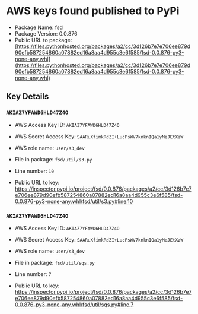 # AWS keys found published to PyPi

* Package Name: fsd
* Package Version: 0.0.876
* Public URL to package: [https://files.pythonhosted.org/packages/a2/cc/3d126b7e7e706ee879d90efb587254860a07882ed16a8aa4d955c3e6f585/fsd-0.0.876-py3-none-any.whl](https://files.pythonhosted.org/packages/a2/cc/3d126b7e7e706ee879d90efb587254860a07882ed16a8aa4d955c3e6f585/fsd-0.0.876-py3-none-any.whl)

## Key Details

### `AKIAZ7YFAWD6HLD47Z4O`

* AWS Access Key ID: `AKIAZ7YFAWD6HLD47Z4O`
* AWS Secret Access Key: `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` 
* AWS role name: `user/s3_dev`
* File in package: `fsd/util/s3.py`
* Line number: `10`

* Public URL to key: https://inspector.pypi.io/project/fsd/0.0.876/packages/a2/cc/3d126b7e7e706ee879d90efb587254860a07882ed16a8aa4d955c3e6f585/fsd-0.0.876-py3-none-any.whl/fsd/util/s3.py#line.10



### `AKIAZ7YFAWD6HLD47Z4O`

* AWS Access Key ID: `AKIAZ7YFAWD6HLD47Z4O`
* AWS Secret Access Key: `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` 
* AWS role name: `user/s3_dev`
* File in package: `fsd/util/sqs.py`
* Line number: `7`

* Public URL to key: https://inspector.pypi.io/project/fsd/0.0.876/packages/a2/cc/3d126b7e7e706ee879d90efb587254860a07882ed16a8aa4d955c3e6f585/fsd-0.0.876-py3-none-any.whl/fsd/util/sqs.py#line.7


